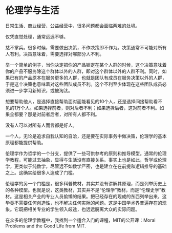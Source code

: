 # 伦理学与生活

日常生活、商业经营、公益经营中，很多问题都会面临两难的处境。

仅凭直觉处理，通常远远不够。

慈不掌兵。很多时候，需要做出决策，不作决策即不作为。决策通常不可能对所有人有利。决策意味着，需要选择对哪部分人不利。

举一个简单的例子，当你决定把你的产品锁定在某个人群的时候，这个决策意味着你的产品不服务除这个群体以外的人群，即对这个群体以外的人群不利。同时，如果已有的产品原本在服务更多的人群，也就是团队有成员在服务决策以外的人群，于是这个决策也意味着对这些团队成员不利。这个不利至少体现在这些团队成员必须进一步学习新知识，或被淘汰。

想要帮助他人，是选择直接帮助面对面能看见的10个人，还是选择间接帮助看不见的1万个人。如果选择前者，则对后者不利；如果选择后者，这对前者不利。如果全都要？那是对前者后者，对所有人都不利。

没有人可以对所有人而言都是好人。

一个人，无论是追求自我认知的自洽，还是要在实际事务中做决策，伦理学的基本原理都能提供帮助。

伦理学作为哲学的一个分支，提供了一些可供参考的原则和推导模型。通常的伦理学教程，可能过去抽象，显得与生活没有直接关系。事实上也是如此，哲学或伦理学，更类似于纯数学，尽管远不如数学严密，也是建立在在前提和逻辑推导的基础之上。这确实给很多人造成了门槛。

伦理学的另一个门槛是，很多科普教材，其实并没有讲解其原理，而是列举历史上的各种模型。也就是说，这类教材，其实并不是“伦理学”教材，而是“伦理史学”教材。这是相关产业的专业人员偷懒的结果。把已经存在的现成的东西列举出来，这毕竟不需要任何创造性，也不解决任何实际的问题。这是中国学术界普遍存在的现象。它既把相关专业的学生领入歧途，也远远脱离大众的实际问题。

在众多的伦理学教程中，我找到一个适合入门的课程，MIT的公开课：Moral Problems and the Good Life from MIT.



